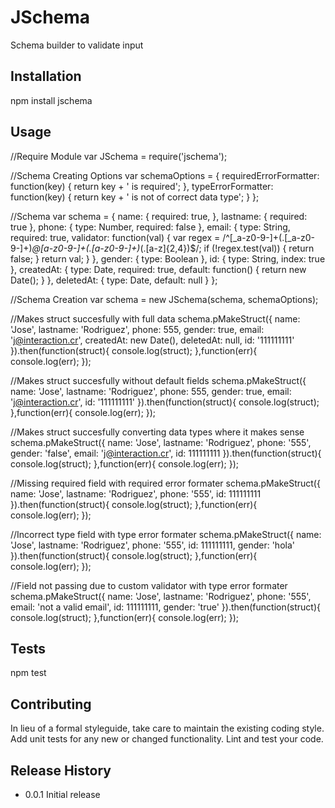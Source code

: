 JSchema
===============

Schema builder to validate input

## Installation

  npm install jschema

## Usage
  //Require Module
  var JSchema = require('jschema');

  //Schema Creating Options
  var schemaOptions = {
    requiredErrorFormatter: function(key) {
      return key + ' is required';
    },
    typeErrorFormatter: function(key) {
      return key + ' is not of correct data type';
    }
  };

  //Schema
  var schema = {
    name: {
      required: true,
    },
    lastname: {
      required: true
    },
    phone: {
      type: Number,
      required: false
    },
    email: {
      type: String,
      required: true,
      validator: function(val) {
        var regex = /^[_a-z0-9-]+(\.[_a-z0-9-]+)*@[a-z0-9-]+(\.[a-z0-9-]+)*(\.[a-z]{2,4})$/;
        if (!regex.test(val)) {
          return false;
        }
        return val;
      }
    },
    gender: {
      type: Boolean
    },
    id: {
      type: String,
      index: true
    },
    createdAt: {
      type: Date,
      required: true,
      default: function() {
        return new Date();
      }
    },
    deletedAt: {
      type: Date,
      default: null
    }
  }; 

  //Schema Creation
  var schema = new JSchema(schema, schemaOptions);

  //Makes struct succesfully with full data
  schema.pMakeStruct({
        name: 'Jose',
        lastname: 'Rodriguez',
        phone: 555,
        gender: true,
        email: 'j@interaction.cr',
        createdAt: new Date(),
        deletedAt: null,
        id: '111111111'
      }).then(function(struct){
          console.log(struct);
        },function(err){
          console.log(err);
          });

  //Makes struct succesfully without default fields
  schema.pMakeStruct({
        name: 'Jose',
        lastname: 'Rodriguez',
        phone: 555,
        gender: true,
        email: 'j@interaction.cr',
        id: '111111111'
      }).then(function(struct){
          console.log(struct);
        },function(err){
          console.log(err);
          });

  //Makes struct succesfully converting data types where it makes sense
  schema.pMakeStruct({
        name: 'Jose',
        lastname: 'Rodriguez',
        phone: '555',
        gender: 'false',
        email: 'j@interaction.cr',
        id: 111111111
      }).then(function(struct){
          console.log(struct);
        },function(err){
          console.log(err);
          });

  //Missing required field with required error formater
  schema.pMakeStruct({
        name: 'Jose',
        lastname: 'Rodriguez',
        phone: '555',
        id: 111111111
      }).then(function(struct){
          console.log(struct);
        },function(err){
          console.log(err);
          });

  //Incorrect type field with type error formater
  schema.pMakeStruct({
        name: 'Jose',
        lastname: 'Rodriguez',
        phone: '555',
        id: 111111111,
        gender: 'hola'
      }).then(function(struct){
          console.log(struct);
        },function(err){
          console.log(err);
          });

  //Field not passing due to custom validator with type error formater
  schema.pMakeStruct({
        name: 'Jose',
        lastname: 'Rodriguez',
        phone: '555',
        email: 'not a valid email',
        id: 111111111,
        gender: 'true'
      }).then(function(struct){
          console.log(struct);
        },function(err){
          console.log(err);
          });
 

## Tests

  npm test

## Contributing

In lieu of a formal styleguide, take care to maintain the existing coding style.
Add unit tests for any new or changed functionality. Lint and test your code.

## Release History

* 0.0.1 Initial release